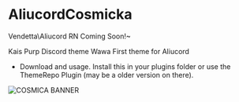 # AliucordCosmicka
Vendetta\Aliucord RN Coming Soon!~

Kais Purp Discord theme
Wawa First theme for Aliucord
- Download and usage.
Install this in your plugins folder or use the ThemeRepo Plugin (may be a older version on there).

![COSMICA BANNER](https://user-images.githubusercontent.com/83987610/171046582-1702b2b0-4654-45be-a23c-0b8910a6e5c1.png)
